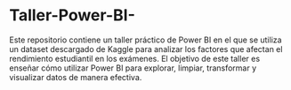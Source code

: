 # Taller-Power-BI-
Este repositorio contiene un taller práctico de Power BI en el que se utiliza un dataset descargado de Kaggle para analizar los factores que afectan el rendimiento estudiantil en los exámenes. El objetivo de este taller es enseñar cómo utilizar Power BI para explorar, limpiar, transformar y visualizar datos de manera efectiva.
